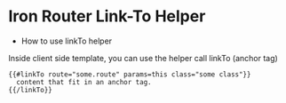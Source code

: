 Iron Router Link-To Helper
=========================

* How to use linkTo helper

Inside client side template, you can use the helper call linkTo (anchor tag)


    {{#linkTo route="some.route" params=this class="some class"}}
      content that fit in an anchor tag.
    {{/linkTo}}
